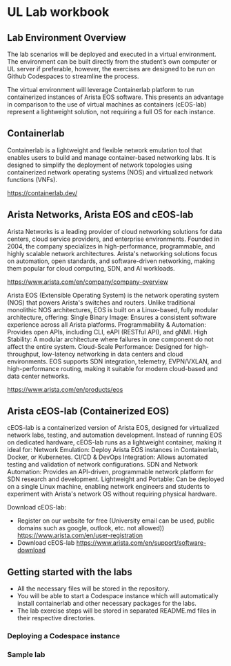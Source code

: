 # UL Lab workbook

## Lab Environment Overview
The lab scenarios will be deployed and executed in a virtual environment. The environment can be built directly from the student’s own computer or UL server if preferable, however, the exercises are designed to be run on Github Codespaces to streamline the process.

The virtual environment will leverage Containerlab platform to run containerized instances of Arista EOS software. This presents an advantage in comparison to the use of virtual machines as containers (cEOS-lab) represent a lightweight solution, not requiring a full OS for each instance.

## Containerlab
Containerlab is a lightweight and flexible network emulation tool that enables users to build and manage container-based networking labs. It is designed to simplify the deployment of network topologies using containerized network operating systems (NOS) and virtualized network functions (VNFs).

https://containerlab.dev/

## Arista Networks, Arista EOS and cEOS-lab
Arista Networks is a leading provider of cloud networking solutions for data centers, cloud service providers, and enterprise environments. Founded in 2004, the company specializes in high-performance, programmable, and highly scalable network architectures. Arista's networking solutions focus on automation, open standards, and software-driven networking, making them popular for cloud computing, SDN, and AI workloads.

https://www.arista.com/en/company/company-overview 

Arista EOS (Extensible Operating System) is the network operating system (NOS) that powers Arista's switches and routers. Unlike traditional monolithic NOS architectures, EOS is built on a Linux-based, fully modular architecture, offering:
Single Binary Image: Ensures a consistent software experience across all Arista platforms.
Programmability & Automation: Provides open APIs, including CLI, eAPI (RESTful API), and gNMI.
High Stability: A modular architecture where failures in one component do not affect the entire system.
Cloud-Scale Performance: Designed for high-throughput, low-latency networking in data centers and cloud environments.
EOS supports SDN integration, telemetry, EVPN/VXLAN, and high-performance routing, making it suitable for modern cloud-based and data center networks.

https://www.arista.com/en/products/eos

## Arista cEOS-lab (Containerized EOS)
cEOS-lab is a containerized version of Arista EOS, designed for virtualized network labs, testing, and automation development. Instead of running EOS on dedicated hardware, cEOS-lab runs as a lightweight container, making it ideal for:
Network Emulation: Deploy Arista EOS instances in Containerlab, Docker, or Kubernetes.
CI/CD & DevOps Integration: Allows automated testing and validation of network configurations.
SDN and Network Automation: Provides an API-driven, programmable network platform for SDN research and development.
Lightweight and Portable: Can be deployed on a single Linux machine, enabling network engineers and students to experiment with Arista's network OS without requiring physical hardware.

Download cEOS-lab:
- Register on our website for free (University email can be used, public domains such as google, outlook, etc. not allowed))
  https://www.arista.com/en/user-registration
- Download cEOS-lab
  https://www.arista.com/en/support/software-download

## Getting started with the labs
- All the necessary files will be stored in the repository.
- You will be able to start a Codespace instance which will automatically install containerlab and other necessary packages for the labs.
- The lab exercise steps will be stored in separated README.md files in their respective directories.

### Deploying a Codespace instance

### Sample lab
